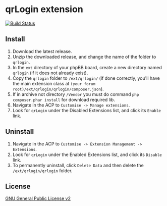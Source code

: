 ﻿# qrLogin extension

[![Build Status](https://travis-ci.org/qrLogin/qrLogin_phpBB.svg?branch=master)](https://travis-ci.org/qrLogin/qrLogin_phpBB)

## Install

1. Download the latest release.
2. Unzip the downloaded release, and change the name of the folder to `qrlogin`.
3. In the `ext` directory of your phpBB board, create a new directory named `qrlogin` (if it does not already exist).
4. Copy the `qrlogin` folder to `/ext/qrlogin/` (if done correctly, you'll have the main extension class at `(your forum root)/ext/qrlogin/qrlogin/composer.json`).
5. If in archive not directory `/Vendor` you must do command `php composer.phar install` for download required lib.
6. Navigate in the ACP to `Customise -> Manage extensions`.
7. Look for `qrLogin` under the Disabled Extensions list, and click its `Enable` link.

## Uninstall

1. Navigate in the ACP to `Customise -> Extension Management -> Extensions`.
2. Look for `qrLogin` under the Enabled Extensions list, and click its `Disable` link.
3. To permanently uninstall, click `Delete Data` and then delete the `/ext/qrlogin/qrlogin` folder.

## License
[GNU General Public License v2](http://opensource.org/licenses/GPL-2.0)
